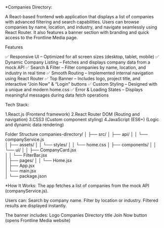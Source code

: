 *Companies Directory:

A React-based frontend web application that displays a list of companies with advanced filtering and search capabilities.
Users can browse companies by name, location, and industry, and navigate seamlessly using React Router.
It also features a banner section with branding and quick access to the Frontline Media page.

Features

✅ Responsive UI – Optimized for all screen sizes (desktop, tablet, mobile)
✅ Dynamic Company Listing – Fetches and displays company data from a mock API
✅ Search & Filter – Filter companies by name, location, and industry in real time
✅ Smooth Routing – Implemented internal navigation using React Router
✅ Top Banner – Includes logo, project title, and interactive “Join Now” & “Login” buttons
✅ Custom Styling – Designed with a unique and modern home.css
✅ Error & Loading States – Displays meaningful messages during data fetch operations


Tech Stack:

 1.React.js (Frontend framework)
 2.React Router DOM (Routing and navigation)
 3.CSS3 (Custom component styling)
 4.JavaScript (ES6+) (Logic and dynamic data rendering)

Folder Structure
companies-directory/
│
├── src/
│   ├── api/
│   │   └── companyService.js         
│   ├── assets/
│   │   └── styles/
│   │       └── home.css
│   ├── components/
│   │   └── ui/
│   │       ├── CompanyCard.jsx      
│   │       └── FilterBar.jsx         
│   ├── pages/
│   │   └── Home.jsx                  
│   ├── App.jsx                       
│   └── main.jsx                      
│
└── package.json

*How It Works:
The app fetches a list of companies from the mock API (companyService.js).

Users can:
Search by company name.
Filter by location or industry.
Filtered results are displayed instantly.

The banner includes:
Logo
Companies Directory title
Join Now button (opens Frontline Media website)

